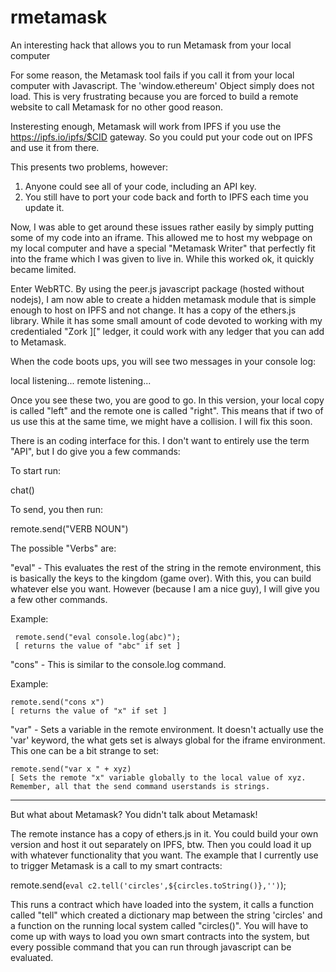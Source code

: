 # rmetamask
An interesting hack that allows you to run Metamask from your local computer

For some reason, the Metamask tool fails if you call it from your local computer with Javascript. The 'window.ethereum' Object simply does not 
load. This is very frustrating because you are forced to build a remote website to call Metamask for no other good reason.

Insteresting enough, Metamask will work from IPFS if you use the https://ipfs.io/ipfs/$CID gateway. So you could put your code out on IPFS and use it from there.

This presents two problems, however:

   1. Anyone could see all of your code, including an API key.
   2. You still have to port your code back and forth to IPFS each time you update it.

Now, I was able to get around these issues rather easily by simply putting some of my code into an iframe. This allowed me to host my webpage on my local computer and have a special "Metamask Writer" that perfectly fit into the frame which I was given to live in. While this worked ok, it quickly became limited.

Enter WebRTC. By using the peer.js javascript package (hosted without nodejs), I am now able to create a hidden metamask module that is simple enough to host on IPFS and not change. It has a copy of the ethers.js library. While it has some small amount of code devoted to working with my credentialed "Zork ][" ledger, it could work with any ledger that you can add to Metamask.

When the code boots ups, you will see two messages in your console log:

local listening...
remote listening...

Once you see these two, you are good to go. In this version, your local copy is called "left" and the remote one is called "right". This means that if two of us use this at the same time, we might have a collision. I will fix this soon.

There is an coding interface for this. I don't want to entirely use the term "API", but I do give you a few commands:

To start run:

chat()

To send, you then run:

remote.send("VERB NOUN")

The possible "Verbs" are:

"eval" - This evaluates the rest of the string in the remote environment, this is basically the keys to the kingdom (game over). With this, you can build whatever else you want. However (because I am a nice guy), I will give you a few other commands.

  Example:

     remote.send("eval console.log(abc)");
     [ returns the value of "abc" if set ]


"cons" - This is similar to the console.log command. 

  Example:

    remote.send("cons x")
    [ returns the value of "x" if set ]

"var" - Sets a variable in the remote environment. It doesn't actually use the 'var' keyword, the what gets set is always global for the iframe environment. This one can be a bit strange to set:

    remote.send("var x " + xyz)
    [ Sets the remote "x" variable globally to the local value of xyz. Remember, all that the send command userstands is strings.

--------------------------------------------------------------------------------------------------

But what about Metamask? You didn't talk about Metamask! 

The remote instance has a copy of ethers.js in it. You could build your own version and host it out separately on IPFS, btw. Then you could load it up with whatever functionality that you want. The example that I currently use to trigger Metamask is a call to my smart contracts:

remote.send(`eval c2.tell('circles',${circles.toString()},'')`);

This runs a contract which have loaded into the system, it calls a function called "tell" which created a dictionary map between the string 'circles' and a function on the running local system called "circles()". You will have to come up with ways to load you own smart contracts into the system, but every possible command that you can run through javascript can be evaluated. 






